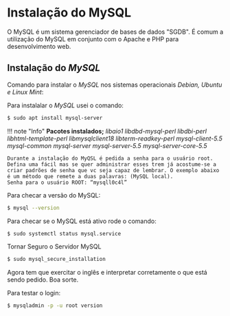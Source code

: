 Instalação do MySQL
=====================

O MySQL é um sistema gerenciador de bases de dados "SGDB". É comum a utilização do MySQL em conjunto com o Apache e PHP para desenvolvimento web.

## Instalação do _MySQL_

Comando para instalar o _MySQL_ nos sistemas operacionais _Debian, Ubuntu e Linux Mint_:

Para instalalar o _MySQL_ usei o comando:

```bash
$ sudo apt install mysql-server
```

!!! note "Info"
	**Pacotes instalados;** _libaio1 libdbd-mysql-perl libdbi-perl libhtml-template-perl libmysqlclient18 libterm-readkey-perl mysql-client-5.5 mysql-common mysql-server mysql-server-5.5 mysql-server-core-5.5_

	Durante a instalação do MyQSL é pedida a senha para o usuário root. Defina uma fácil mas se quer administrar esses trem já acostume-se a criar padrões de senha que vc seja capaz de lembrar. O exemplo abaixo é um método que remete a duas palavras: (MySQL local).
	Senha para o usuário ROOT: “mysqll0c4l”

Para checar a versão do MySQL:

```bash
$ mysql --version
```

Para checar se o MySQL está ativo rode o comando:

```bash
$ sudo systemctl status mysql.service
```

Tornar Seguro o Servidor MySQL

```bash
$ sudo mysql_secure_installation
```

Agora tem que exercitar o inglês e interpretar corretamente o que está sendo pedido. Boa sorte.

Para testar o login:

```bash
$ mysqladmin -p -u root version
```
